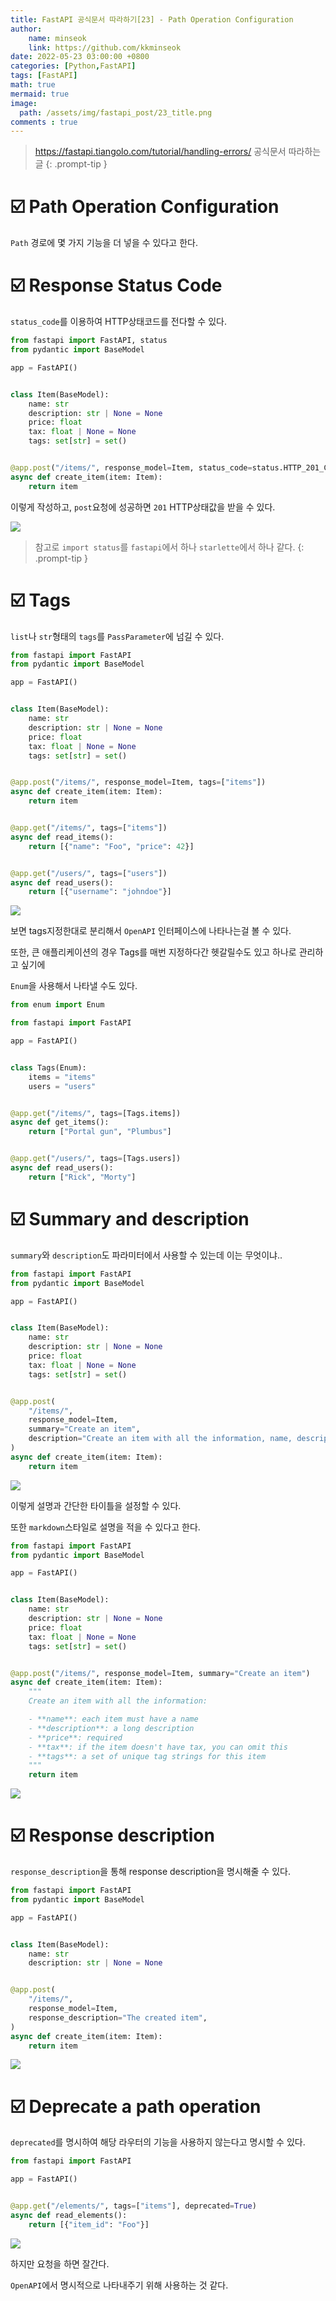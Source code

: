 ```yaml
---
title: FastAPI 공식문서 따라하기[23] - Path Operation Configuration
author: 
    name: minseok
    link: https://github.com/kkminseok
date: 2022-05-23 03:00:00 +0800
categories: [Python,FastAPI]
tags: [FastAPI]
math: true
mermaid: true
image: 
  path: /assets/img/fastapi_post/23_title.png
comments : true
---
```


> <https://fastapi.tiangolo.com/tutorial/handling-errors/> 공식문서 따라하는 글
{: .prompt-tip }

# ☑️ Path Operation Configuration

`Path` 경로에 몇 가지 기능을 더 넣을 수 있다고 한다.

# ☑️ Response Status Code

`status_code`를 이용하여 HTTP상태코드를 전다할 수 있다.

```python
from fastapi import FastAPI, status
from pydantic import BaseModel

app = FastAPI()


class Item(BaseModel):
    name: str
    description: str | None = None
    price: float
    tax: float | None = None
    tags: set[str] = set()


@app.post("/items/", response_model=Item, status_code=status.HTTP_201_CREATED)
async def create_item(item: Item):
    return item

```

이렇게 작성하고, `post`요청에 성공하면 `201` HTTP상태값을 받을 수 있다.

![](/assets/img/fastapi_post/23_response1.png)

> 참고로 `import status`를 `fastapi`에서 하나 `starlette`에서 하나 같다.
{: .prompt-tip }

# ☑️ Tags

`list`나 `str`형태의 `tags`를 `PassParameter`에 넘길 수 있다.

```python
from fastapi import FastAPI
from pydantic import BaseModel

app = FastAPI()


class Item(BaseModel):
    name: str
    description: str | None = None
    price: float
    tax: float | None = None
    tags: set[str] = set()


@app.post("/items/", response_model=Item, tags=["items"])
async def create_item(item: Item):
    return item


@app.get("/items/", tags=["items"])
async def read_items():
    return [{"name": "Foo", "price": 42}]


@app.get("/users/", tags=["users"])
async def read_users():
    return [{"username": "johndoe"}]

```

![](/assets/img/fastapi_post/23_tags.png)

보면 tags지정한대로 분리해서 `OpenAPI` 인터페이스에 나타나는걸 볼 수 있다.

또한, 큰 애플리케이션의 경우 Tags를 매번 지정하다간 헷갈릴수도 있고 하나로 관리하고 싶기에

 `Enum`을 사용해서 나타낼 수도 있다.  

```python
from enum import Enum

from fastapi import FastAPI

app = FastAPI()


class Tags(Enum):
    items = "items"
    users = "users"


@app.get("/items/", tags=[Tags.items])
async def get_items():
    return ["Portal gun", "Plumbus"]


@app.get("/users/", tags=[Tags.users])
async def read_users():
    return ["Rick", "Morty"]

```

# ☑️ Summary and description

`summary`와 `description`도 파라미터에서 사용할 수 있는데 이는 무엇이냐..

```python
from fastapi import FastAPI
from pydantic import BaseModel

app = FastAPI()


class Item(BaseModel):
    name: str
    description: str | None = None
    price: float
    tax: float | None = None
    tags: set[str] = set()


@app.post(
    "/items/",
    response_model=Item,
    summary="Create an item",
    description="Create an item with all the information, name, description, price, tax and a set of unique tags",
)
async def create_item(item: Item):
    return item

```

![](/assets/img/fastapi_post/23_summary.png)

이렇게 설명과 간단한 타이틀을 설정할 수 있다.

또한 `markdown`스타일로 설명을 적을 수 있다고 한다.

```python
from fastapi import FastAPI
from pydantic import BaseModel

app = FastAPI()


class Item(BaseModel):
    name: str
    description: str | None = None
    price: float
    tax: float | None = None
    tags: set[str] = set()


@app.post("/items/", response_model=Item, summary="Create an item")
async def create_item(item: Item):
    """
    Create an item with all the information:

    - **name**: each item must have a name
    - **description**: a long description
    - **price**: required
    - **tax**: if the item doesn't have tax, you can omit this
    - **tags**: a set of unique tag strings for this item
    """
    return item

```

![](/assets/img/fastapi_post/23_summary2.png)

# ☑️ Response description

`response_description`을 통해 response description을 명시해줄 수 있다.

```python
from fastapi import FastAPI
from pydantic import BaseModel

app = FastAPI()


class Item(BaseModel):
    name: str
    description: str | None = None


@app.post(
    "/items/",
    response_model=Item,
    response_description="The created item",
)
async def create_item(item: Item):
    return item

```

![](/assets/img/fastapi_post/23_response_description.png)

# ☑️ Deprecate a path operation

`deprecated`를 명시하여 해당 라우터의 기능을 사용하지 않는다고 명시할 수 있다.

```python
from fastapi import FastAPI

app = FastAPI()


@app.get("/elements/", tags=["items"], deprecated=True)
async def read_elements():
    return [{"item_id": "Foo"}]

```

![](/assets/img/fastapi_post/23_deprecated.png)

하지만 요청을 하면 잘간다.

`OpenAPI`에서 명시적으로 나타내주기 위해 사용하는 것 같다.


